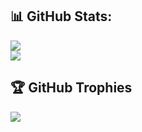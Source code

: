 ## 📊 GitHub Stats:
![](https://github-readme-stats-sigma-five.vercel.app/api?username=abysswarrior&theme=highcontrast&hide_border=false&include_all_commits=true&count_private=false)<br/>
![](https://github-readme-streak-stats.herokuapp.com/?user=abysswarrior&theme=highcontrast&hide_border=false)

## 🏆 GitHub Trophies
![](https://github-profile-trophy.vercel.app/?username=abysswarrior&theme=alduin&no-frame=false&no-bg=false&margin-w=4)